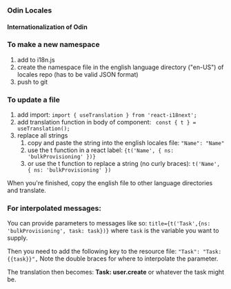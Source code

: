  ### Odin Locales

 #### Internationalization of Odin


### To make a new namespace
1. add to i18n.js
2. create the namespace file in the english language directory ("en-US") of locales repo (has to be valid JSON format)
3. push to git

### To update a file
1. add import:
   ``` import { useTranslation } from 'react-i18next'; ```
2. add translation function in body of component:
   ``` const { t } = useTranslation();```
3. replace all strings
   1. copy and paste the string into the english locales file: ```"Name": "Name"``` 
   2. use the t function in a react label: 
      ```{t('Name', { ns: 'bulkProvisioning' })} ```
   3. or use the t function to replace a string (no curly braces): 
      ```t('Name', { ns: 'bulkProvisioning' })```

When you're finished, copy the english file to other language directories and translate.

### For interpolated messages:
You can provide parameters to messages like so:
```title={t('Task',{ns: 'bulkProvisioning', task: task})}```
where ``task`` is the variable you want to supply. 

Then you need to add the following key to the resource file:
```"Task": "Task: {{task}}",```
Note the double braces for where to interpolate the parameter.

The translation then becomes: **Task: user.create** or whatever the task might be.

